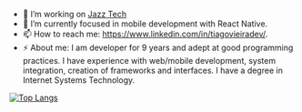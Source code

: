 - 🔭 I’m working on <a href="https://jazztech.com.br/" target="_blank">Jazz Tech</a>
- 🌱 I’m currently focused in mobile development with React Native.
- 📫 How to reach me: https://www.linkedin.com/in/tiagovieiradev/.
- ⚡ About me: I am developer for 9 years and adept at good programming practices. I have experience with web/mobile development, system integration, creation of frameworks and interfaces.
  I have a degree in Internet Systems Technology.

[![Top Langs](https://github-readme-stats.vercel.app/api/top-langs/?username=Tiago-Dev&show_icons-true&theme=radical)](https://github.com/anuraghazra/github-readme-stats)
